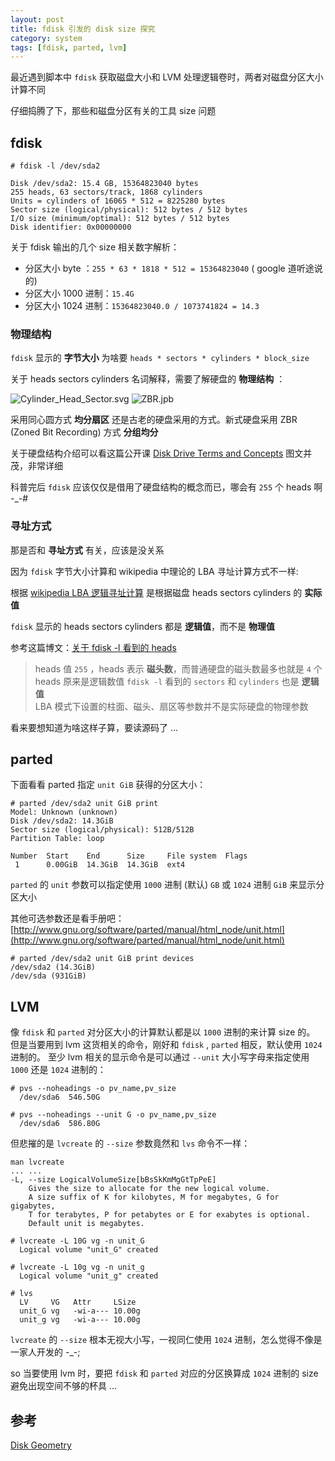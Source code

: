 ```yaml
---
layout: post
title: fdisk 引发的 disk size 探究
category: system
tags: [fdisk, parted, lvm]
---
```


最近遇到脚本中 `fdisk` 获取磁盘大小和 LVM 处理逻辑卷时，两者对磁盘分区大小计算不同

仔细捣腾了下，那些和磁盘分区有关的工具 size 问题

## fdisk

    # fdisk -l /dev/sda2

    Disk /dev/sda2: 15.4 GB, 15364823040 bytes
    255 heads, 63 sectors/track, 1868 cylinders
    Units = cylinders of 16065 * 512 = 8225280 bytes
    Sector size (logical/physical): 512 bytes / 512 bytes
    I/O size (minimum/optimal): 512 bytes / 512 bytes
    Disk identifier: 0x00000000

关于 fdisk 输出的几个 size 相关数字解析：

- 分区大小 byte ：`255 * 63 * 1818 * 512 = 15364823040` ( google 道听途说的)
- 分区大小 1000 进制：`15.4G`
- 分区大小 1024 进制：`15364823040.0 / 1073741824 = 14.3`

### 物理结构

`fdisk` 显示的 **字节大小** 为啥要 `heads * sectors * cylinders * block_size`

关于 heads sectors cylinders 名词解释，需要了解硬盘的 **物理结构** ：

![Cylinder_Head_Sector.svg](http://upload.wikimedia.org/wikipedia/commons/0/02/Cylinder_Head_Sector.svg)
![ZBR.jpb](http://www.msexchange.org/img/upl/image0031118243018869.jpg)

采用同心圆方式 **均分扇区** 还是古老的硬盘采用的方式。新式硬盘采用 ZBR (Zoned Bit Recording) 方式 **分组均分**

关于硬盘结构介绍可以看这篇公开课 [Disk Drive Terms and Concepts](http://www.c-jump.com/CIS24/Slides/DiskDrives/DiskDrives.html)
图文并茂，非常详细

科普完后 `fdisk` 应该仅仅是借用了硬盘结构的概念而已，哪会有 `255` 个 heads 啊 -_-#

### 寻址方式

那是否和 **寻址方式** 有关，应该是没关系

因为 `fdisk` 字节大小计算和 wikipedia 中理论的 LBA 寻址计算方式不一样:

根据 [wikipedia LBA 逻辑寻址计算](http://en.wikipedia.org/wiki/Logical_block_addressing) 是根据磁盘 heads sectors cylinders 的 **实际值**

`fdisk` 显示的 heads sectors cylinders 都是 **逻辑值**，而不是 **物理值**

参考这篇博文：[关于 fdisk -l 看到的 heads](http://zhumeng8337797.blog.163.com/blog/static/100768914201010183442986)

> heads 值 `255` ，heads 表示 **磁头数**，而普通硬盘的磁头数最多也就是 `4` 个  
> heads 原来是逻辑数值 `fdisk -l` 看到的 `sectors` 和 `cylinders` 也是 **逻辑值**  
> LBA 模式下设置的柱面、磁头、扇区等参数并不是实际硬盘的物理参数

看来要想知道为啥这样子算，要读源码了 ...

## parted

下面看看 parted 指定 `unit GiB` 获得的分区大小：

    # parted /dev/sda2 unit GiB print
    Model: Unknown (unknown)
    Disk /dev/sda2: 14.3GiB
    Sector size (logical/physical): 512B/512B
    Partition Table: loop

    Number  Start    End      Size     File system  Flags
     1      0.00GiB  14.3GiB  14.3GiB  ext4

`parted` 的 `unit` 参数可以指定使用 `1000` 进制 (默认) `GB` 或 `1024` 进制 `GiB` 来显示分区大小

其他可选参数还是看手册吧：[http://www.gnu.org/software/parted/manual/html_node/unit.html](http://www.gnu.org/software/parted/manual/html_node/unit.html)

    # parted /dev/sda2 unit GiB print devices
    /dev/sda2 (14.3GiB)
    /dev/sda (931GiB)

## LVM

像 `fdisk` 和 `parted` 对分区大小的计算默认都是以 `1000` 进制的来计算 size 的。
但是当要用到 lvm 这货相关的命令，刚好和 `fdisk` , `parted` 相反，默认使用 `1024` 进制的。
至少 lvm 相关的显示命令是可以通过 `--unit` 大小写字母来指定使用 `1000` 还是 `1024` 进制的：

    # pvs --noheadings -o pv_name,pv_size
      /dev/sda6  546.50G

    # pvs --noheadings --unit G -o pv_name,pv_size
      /dev/sda6  586.80G

但悲摧的是 `lvcreate` 的 `--size` 参数竟然和 `lvs` 命令不一样：

    man lvcreate
    ... ...
    -L, --size LogicalVolumeSize[bBsSkKmMgGtTpPeE]
        Gives the size to allocate for the new logical volume.
        A size suffix of K for kilobytes, M for megabytes, G for  gigabytes,
        T for terabytes, P for petabytes or E for exabytes is optional.
        Default unit is megabytes.

    # lvcreate -L 10G vg -n unit_G
      Logical volume "unit_G" created

    # lvcreate -L 10g vg -n unit_g
      Logical volume "unit_g" created

    # lvs
      LV     VG   Attr     LSize
      unit_G vg   -wi-a--- 10.00g
      unit_g vg   -wi-a--- 10.00g

`lvcreate` 的 `--size` 根本无视大小写，一视同仁使用 `1024` 进制，怎么觉得不像是一家人开发的 -_-;

so 当要使用 lvm 时，要把 `fdisk` 和 `parted` 对应的分区换算成 `1024` 进制的 size 避免出现空间不够的杯具 ...

## 参考

[Disk Geometry](http://www.msexchange.org/articles-tutorials/exchange-server-2003/planning-architecture/Disk-Geometry.html)



